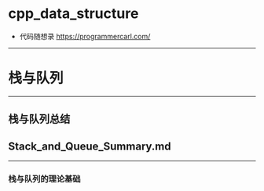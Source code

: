 # cpp_data_structure 

* 代码随想录 https://programmercarl.com/

--------------------------------------------------------------------------------

# 栈与队列

--------------------------------------------------------------------------------

##  栈与队列总结

## Stack_and_Queue_Summary.md
--------------------------------------------------------------------------------


### 栈与队列的理论基础

> 
































